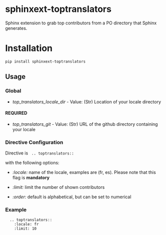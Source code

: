 # sphinxext-toptranslators

Sphinx extension to grab top contributors from a PO directory that Sphinx generates.

# Installation

`` pip install sphinxext-toptranslators ``

## Usage

### Global

- *top_translators_locale_dir* - Value: (Str) Location of your locale directory

#### REQUIRED

- *top_translators_git* - Value: (Str) URL of the github directory containing your locale

### Directive Configuration
Directive is `` .. toptranslators::``

with the following options:

- *:locale:* name of the locale, examples are (fr, es). Please note that this flag is **mandatory**

- *:limit:* limit the number of shown contributors

- *:order:* default is alphabetical, but can be set to numerical

### Example

```
  .. toptranslators::
    :locale: fr
    :limit: 10
```

